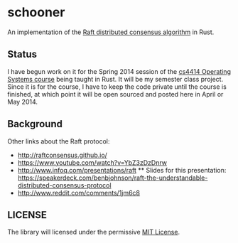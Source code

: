 schooner
========

An implementation of the [Raft distributed consensus algorithm](https://ramcloud.stanford.edu/wiki/download/attachments/11370504/raft.pdf) in Rust.

## Status

I have begun work on it for the Spring 2014 session of the [cs4414 Operating Systems course](http://rust-class.org/) being taught in Rust.  It will be my semester class project.  Since it is for the course, I have to keep the code private until the course is finished, at which point it will be open sourced and posted here in April or May 2014.

## Background

Other links about the Raft protocol:

* http://raftconsensus.github.io/
* https://www.youtube.com/watch?v=YbZ3zDzDnrw
* http://www.infoq.com/presentations/raft
** Slides for this presentation: https://speakerdeck.com/benbjohnson/raft-the-understandable-distributed-consensus-protocol
* http://www.reddit.com/comments/1jm6c8


## LICENSE

The library will licensed under the permissive [MIT License](http://opensource.org/licenses/MIT).

